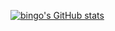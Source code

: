 [![bingo's GitHub stats](https://github-readme-stats.vercel.app/api?username=debassser)](https://github.com/debassser/github-readme-stats)
